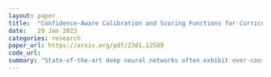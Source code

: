 ```yaml
---
layout: paper
title:  "Confidence-Aware Calibration and Scoring Functions for Curriculum Learning"
date:   29 Jan 2023
categories: research
paper_url: https://arxiv.org/pdf/2301.12589
code_url: 
summary: "State-of-the-art deep neural networks often exhibit over-confidence in predictions, indicating miscalibration. Label Smoothing has been proposed to address this by softening hard targets during training, redistributing part of the probability mass from a ‘one-hot’ label uniformly to all other labels. However, neither model nor human confidence in a label is likely uniformly distributed, as some labels are more likely to be confused than others. This paper integrates model and human confidence with label smoothing, termed Model Confidence LS and Human Confidence LS, to improve model calibration and generalization. The study demonstrates how these confidence scores enhance curriculum learning, a strategy inspired by progressing from easier to harder tasks. Higher confidence scores indicate more recognizable and easier samples, serving as a scoring function to rank samples in curriculum learning. Evaluations using four state-of-the-art architectures for image and text classification, with multi-rater label annotations, show that integrating confidence information in label smoothing and curriculum learning improves both model performance and calibration. The code is available at https://github.com/AoShuang92/Confidence-Calibration-CL."
---
```


